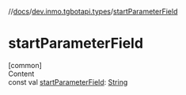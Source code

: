 //[docs](../../index.md)/[dev.inmo.tgbotapi.types](index.md)/[startParameterField](start-parameter-field.md)



# startParameterField  
[common]  
Content  
const val [startParameterField](start-parameter-field.md): [String](https://kotlinlang.org/api/latest/jvm/stdlib/kotlin/-string/index.html)  



